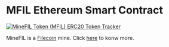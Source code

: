 # MFIL Ethereum Smart Contract

[![MineFIL Token (MFIL) ERC20 Token Tracker](https://img.shields.io/badge/MFIL-100M-%2349C1C9.svg?style=flat-square)](https://etherscan.io/token/0x5b2654150a35251991091a7ec5f260c751c68129 "MineFIL Token (MFIL) ERC20 Token Tracker")

MineFIL is a [Filecoin](https://filecoin.io "https://filecoin.io") mine. Click [here](http://minefil.club "MineFIL Club") to konw more.

